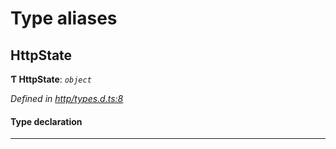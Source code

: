 

# Type aliases

<a id="httpstate"></a>

##  HttpState

**Ƭ HttpState**: *`object`*

*Defined in [http/types.d.ts:8](https://github.com/polkadot-js/api/blob/427c38e/packages/api-provider/src/http/types.d.ts#L8)*

#### Type declaration

___

